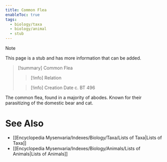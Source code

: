 ```yaml
---
title: Common Flea
enableToc: true
tags:
  - biology/taxa
  - biology/animal
  - stub
---
```


> [!note]
> This page is a stub and has more information that can be added.

> [!summary] Common Flea
> > [!info] Relation
>
> > [!info] Creation Date
> > c. BT 496

The common flea, found in a majority of abodes. Known for their parasitizing of the domestic bear and cat.

# See Also
- [[Encyclopedia Mysenvaria/Indexes/Biology/Taxa/Lists of Taxa|Lists of Taxa]]
- [[Encyclopedia Mysenvaria/Indexes/Biology/Animals/Lists of Animals|Lists of Animals]]

